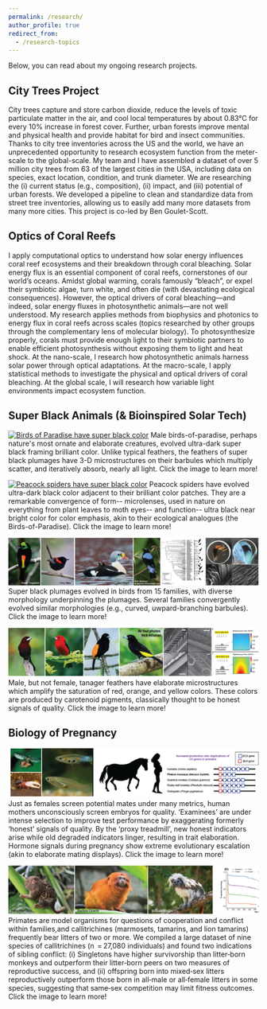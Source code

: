 ```yaml
---
permalink: /research/
author_profile: true
redirect_from:
  - /research-topics
---
```


Below, you can read about my ongoing research projects.

## City Trees Project
<!---<img style="float:right;margin:0 2px 2px 0" src="/images/Peacock_Spider_Cover.jpg" width=150/>-->
City trees capture and store carbon dioxide, reduce the levels of toxic particulate matter in the air, and cool local temperatures by about 0.83°C for every 10% increase in forest cover. Further, urban forests improve mental and physical health and provide habitat for bird and insect communities. Thanks to city tree inventories across the US and the world, we have an unprecedented opportunity to research ecosystem function from the meter-scale to the global-scale. My team and I have assembled a dataset of over 5 million city trees from 63 of the largest cities in the USA, including data on species, exact location, condition, and trunk diameter. We are researching the (i) current status (e.g., composition), (ii) impact, and (iii) potential of urban forests. We developed a pipeline to clean and standardize data from street tree inventories, allowing us to easily add many more datasets from many more cities.
This project is co-led by Ben Goulet-Scott.




## Optics of Coral Reefs
I apply computational optics to understand how solar energy influences coral reef ecosystems and their breakdown through coral bleaching. Solar energy flux is an essential component of coral reefs, cornerstones of our world’s oceans. Amidst global warming, corals famously “bleach”, or expel their symbiotic algae, turn white, and often die (with devastating ecological consequences). However, the optical drivers of coral bleaching—and indeed, solar energy fluxes in photosynthetic animals—are not well understood.
My research applies methods from biophysics and photonics to energy flux in coral reefs across scales (topics researched by other groups through the complementary lens of molecular biology). To photosynthesize properly, corals must provide enough light to their symbiotic partners to enable efficient photosynthesis without exposing them to light and heat shock. At the nano-scale, I research how photosynthetic animals harness solar power through optical adaptations. At the macro-scale, I apply statistical methods to investigate the physical and optical drivers of coral bleaching. At the global scale, I will research how variable light environments impact ecosystem function.


## Super Black Animals (& Bioinspired Solar Tech)
[![Birds of Paradise have super black color](/images/Birds_of_Paradise_Website.png)](https://www.nature.com/articles/s41467-017-02088-w)
Male birds-of-paradise, perhaps nature's most ornate and elaborate creatures, evolved ultra-dark super black framing brilliant color. Unlike typical feathers, the feathers of super black plumages have 3-D microstructures on their barbules which multiply scatter, and iteratively absorb, nearly all light. Click the image to learn more!

[![Peacock spiders have super black color](/images/Peacock_Spiders_Website.png)](https://royalsocietypublishing.org/doi/full/10.1098/rspb.2019.0589)
Peacock spiders have evolved ultra-dark black color adjacent to their brilliant color patches. They are a remarkable convergence of form-- microlenses, used in nature on everything from plant leaves to moth eyes-- and function-- ultra black near bright color for color emphasis, akin to their ecological analogues (the Birds-of-Paradise). Click the image to learn more!

[![Many bird evolved super black color](/images/Convergent_Evolution_Birds_Website.png)](https://jeb.biologists.org/content/222/18/jeb208140)
Super black plumages evolved in birds from 15 families, with diverse morphology underpinning the plumages. Several families convergently evolved similar morphologies (e.g., curved, uwpard-branching barbules). Click the image to learn more!

[![Tanagers have microstructures to enhance pigment](/images/Tanagers_Website.png)](https://www.biorxiv.org/content/10.1101/799783v3)
Male, but not female, tanager feathers have elaborate microstructures which amplify the saturation of red, orange, and yellow colors. These colors are produced by carotenoid pigments, classically thought to be honest signals of quality. Click the image to learn more!

## Biology of Pregnancy
[![Embryo selection and mate choice](/images/SignalsDegrade_Website.png)](https://www.cell.com/trends/ecology-evolution/fulltext/S0169-5347(19)30344-1)
Just as females screen potential mates under many metrics, human mothers unconsciously screen embryos for quality. ‘Examinees’ are under intense selection to improve test performance by exaggerating formerly ‘honest’ signals of quality. By the  ‘proxy treadmill’, new honest indicators arise while old degraded indicators linger, resulting in trait elaboration. Hormone signals during pregnancy show extreme evolutionary escalation (akin to elaborate mating displays). Click the image to learn more!

[![Marmosets](/images/Marmosets_Website.png)](https://onlinelibrary.wiley.com/doi/abs/10.1002/ajp.23038)
Primates are model organisms for questions of cooperation and conflict within families,and callitrichines (marmosets, tamarins, and lion tamarins) frequently bear litters of two or more. We compiled a large dataset of nine species of callitrichines (n  = 27,080 individuals) and found two indications of sibling conflict: (i) Singletons have higher survivorship than litter‐born monkeys and outperform their litter‐born peers on two measures of reproductive success, and (ii) offspring born into mixed‐sex litters reproductively outperform those born in all‐male or all‐female litters in some species, suggesting that same‐sex competition may limit fitness outcomes. Click the image to learn more!




